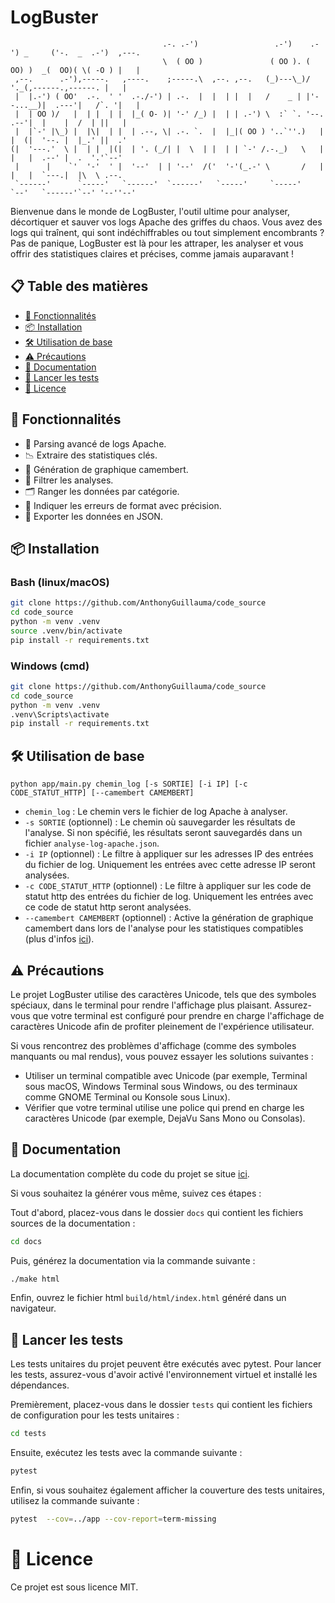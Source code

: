 # LogBuster

```
                                  .-. .-')                 .-')    .-') _     ('-.  _  .-')  ,---.
                                  \  ( OO )               ( OO ). (  OO) )  _(  OO)( \( -O ) |   |
 ,--.      .-'),-----.   ,----.    ;-----.\  ,--. ,--.   (_)---\_)/     '._(,------.,------. |   |
 |  |.-') ( OO'  .-.  ' '  .-./-') | .-.  |  |  | |  |   /    _ | |'--...__)|  .---'|   /`. '|   |
 |  | OO )/   |  | |  | |  |_( O- )| '-' /_) |  | | .-') \  :` `. '--.  .--'|  |    |  /  | ||   |
 |  |`-' |\_) |  |\|  | |  | .--, \| .-. `.  |  |_|( OO ) '..`''.)   |  |  (|  '--. |  |_.' ||  .'
(|  '---.'  \ |  | |  |(|  | '. (_/| |  \  | |  | | `-' /.-._)   \   |  |   |  .--' |  .  '.'`--' 
 |      |    `'  '-'  ' |  '--'  | | '--'  /('  '-'(_.-' \       /   |  |   |  `---.|  |\  \ .--. 
 `------'      `-----'   `------'  `------'   `-----'     `-----'    `--'   `------'`--' '--''--' 
```

Bienvenue dans le monde de LogBuster, l'outil ultime pour analyser, décortiquer et sauver vos logs Apache des griffes du chaos. Vous avez des logs qui traînent, qui sont indéchiffrables ou tout simplement encombrants ? Pas de panique, LogBuster est là pour les attraper, les analyser et vous offrir des statistiques claires et précises, comme jamais auparavant !

## 📋 Table des matières

- [👻 Fonctionnalités](#-fonctionnalités)
- [📦 Installation](#-installation)
- [🛠️ Utilisation de base](#️-utilisation-de-base)
- [⚠️ Précautions](#️-précautions)
- [📖 Documentation](#-documentation)
- [🧪 Lancer les tests](#-lancer-les-tests)
- [📜 Licence](#-licence)

## 👻 Fonctionnalités

- 📄 Parsing avancé de logs Apache.
- 📉 Extraire des statistiques clés.
- 🥧 Génération de graphique camembert.
- 🧽 Filtrer les analyses.
- 🗂️ Ranger les données par catégorie.
- 🧹 Indiquer les erreurs de format avec précision.
- 🚚 Exporter les données en JSON.

## 📦 Installation

### Bash (linux/macOS)
```bash
git clone https://github.com/AnthonyGuillauma/code_source
cd code_source
python -m venv .venv
source .venv/bin/activate
pip install -r requirements.txt
```

### Windows (cmd)
```bash
git clone https://github.com/AnthonyGuillauma/code_source
cd code_source
python -m venv .venv
.venv\Scripts\activate
pip install -r requirements.txt
```

## 🛠️ Utilisation de base

```
python app/main.py chemin_log [-s SORTIE] [-i IP] [-c CODE_STATUT_HTTP] [--camembert CAMEMBERT]
```
- `chemin_log` : Le chemin vers le fichier de log Apache à analyser.
- `-s SORTIE` (optionnel) : Le chemin où sauvegarder les résultats de l'analyse. Si non spécifié, les résultats seront sauvegardés dans un fichier `analyse-log-apache.json`.
- `-i IP` (optionnel) : Le filtre à appliquer sur les adresses IP des entrées du fichier de log. Uniquement les entrées avec cette adresse IP seront analysées.
- `-c CODE_STATUT_HTTP` (optionnel) : Le filtre à appliquer sur les code de statut http des entrées du fichier de log. Uniquement les entrées avec ce code de statut http seront analysées.
- `--camembert CAMEMBERT` (optionnel) : Active la génération de graphique camembert dans lors de l'analyse pour les statistiques compatibles (plus d'infos [ici](https://https://anthonyguillauma.github.io/code_source/#d-utilisation)).

## ⚠️ Précautions

Le projet LogBuster utilise des caractères Unicode, tels que des symboles spéciaux, dans le terminal pour rendre l'affichage plus plaisant. Assurez-vous que votre terminal est configuré pour prendre en charge l'affichage de caractères Unicode afin de profiter pleinement de l'expérience utilisateur.

Si vous rencontrez des problèmes d'affichage (comme des symboles manquants ou mal rendus), vous pouvez essayer les solutions suivantes :

- Utiliser un terminal compatible avec Unicode (par exemple, Terminal sous macOS, Windows Terminal sous Windows, ou des terminaux comme GNOME Terminal ou Konsole sous Linux).
- Vérifier que votre terminal utilise une police qui prend en charge les caractères Unicode (par exemple, DejaVu Sans Mono ou Consolas).

## 📖 Documentation

La documentation complète du code du projet se situe [ici](https://anthonyguillauma.github.io/code_source/
).

Si vous souhaitez la générer vous même, suivez ces étapes :

Tout d'abord, placez-vous dans le dossier `docs` qui contient les fichiers sources de la documentation :

```bash
cd docs
```

Puis, générez la documentation via la commande suivante :

```bash
./make html
```

Enfin, ouvrez le fichier html `build/html/index.html` généré dans un navigateur.

## 🧪 Lancer les tests

Les tests unitaires du projet peuvent être exécutés avec pytest. Pour lancer les tests, assurez-vous d'avoir activé l'environnement virtuel et installé les dépendances.

Premièrement, placez-vous dans le dossier `tests` qui contient les fichiers de configuration pour les tests unitaires :

```bash
cd tests
```

Ensuite, exécutez les tests avec la commande suivante :

```bash
pytest
```

Enfin, si vous souhaitez également afficher la couverture des tests unitaires, utilisez la commande suivante :

```bash
pytest  --cov=../app --cov-report=term-missing
```

# 📜 Licence

Ce projet est sous licence MIT.